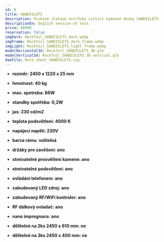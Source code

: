 ```yaml
---
id: 8
title: SANDISLETS
description: Pískově zlatavé ostrůvky svítící kamenné desky SANDISLETS, tvoří s kontrastním černým žíháním, zemitý a nadčasový vzor.
descriptionEn: English version of text.
price: 68900
reservation: false
imgDark: Rockfoil_SANDISLETS_dark.webp
imgFrame: Rockfoil_SANDISLETS_dark_frame.webp
imgLight: Rockfoil_SANDISLETS_light_frame.webp
modelHorizontal3d: Rockfoil_SANDISLETS_3D.glb
modelVertical3d: Rockfoil_SANDISLETS_3D_vertical.glb
daeFile: Rock_sheet_SANDISLETS.zip
---
```

- **rozměr: 2450 x 1220 x 25 mm**
- **hmotnost: 40 kg**
- **max. spotreba: 86W**
- **standby spotřeba: 0,2W**
- **jas: 230 cd/m2**
- **teplota podsvětlení: 4000 K**
- **napájecí napěti: 230V**
- **barva rámu: volitelná**

- **držáky pro zavěšení: ano**
- **stmívatelné prosvětlení kamene: ano**
- **stmívatelné podsvětlení: ano**
- **ovládání telefonem: ano**
- **zabudovaný LED zdroj: ano**
- **zabudovaný RF/WiFi kontroler: ano**
- **RF dálkový ovladač: ano**
- **nano impregnace: ano**
- **dělitelné na 2ks 2450 x 610 mm: ne**
- **dělitelné na 3ks 2450 x 400 mm: ne**